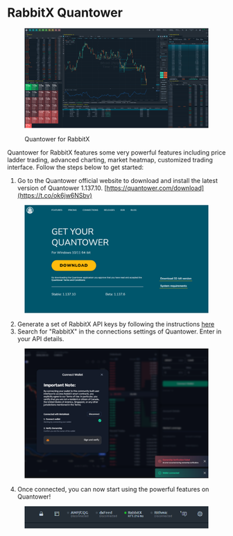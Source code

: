 # RabbitX Quantower

<figure><img src=".gitbook/assets/image (8).png" alt=""><figcaption><p>Quantower for RabbitX</p></figcaption></figure>

Quantower for RabbitX features some very powerful features including price ladder trading, advanced charting, market heatmap, customized trading interface. Follow the steps below to get started:&#x20;

1. Go to the Quantower official website to download and install the latest version of Quantower 1.137.10. [https://quantower.com/download](https://t.co/ok6jw6NSbv)

<div align="left">

<figure><img src=".gitbook/assets/image (2) (1).png" alt=""><figcaption></figcaption></figure>

</div>

2. Generate a set of RabbitX API keys by following the instructions [here](api-documentation/generate-your-api-keys.md)&#x20;
3. Search for "RabbitX" in the connections settings of Quantower. Enter in your API details.&#x20;

<figure><img src=".gitbook/assets/image (1) (1).png" alt=""><figcaption></figcaption></figure>

4. Once connected, you can now start using the powerful features on Quantower!

<figure><img src=".gitbook/assets/image (4).png" alt=""><figcaption></figcaption></figure>
